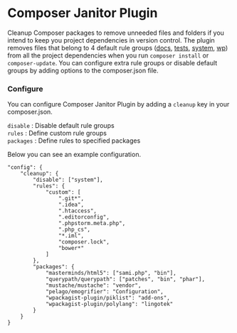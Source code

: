 Composer Janitor Plugin
=======================

Cleanup Composer packages to remove unneeded files and folders if you intend to keep you project dependencies in version control. The plugin removes files that belong to 4 default rule groups ([docs](https://github.com/hardpixel/composer-janitor/blob/master/src/Plugin.php#L213), [tests](https://github.com/hardpixel/composer-janitor/blob/master/src/Plugin.php#L242), [system](https://github.com/hardpixel/composer-janitor/blob/master/src/Plugin.php#L266), [wp](https://github.com/hardpixel/composer-janitor/blob/master/src/Plugin.php#L279)) from all the project dependencies when you run `composer install` or `composer-update`. You can configure extra rule groups or disable default groups by adding options to the composer.json file.


### Configure

You can configure Composer Janitor Plugin by adding a `cleanup` key in your composer.json.

`disable`  : Disable default rule groups  
`rules`    : Define custom rule groups  
`packages` : Define rules to specified packages

Below you can see an example configuration.

	"config": {
		"cleanup": {
			"disable": ["system"],
			"rules": {
				"custom": [
					".git*",
					".idea",
					".htaccess",
					".editorconfig",
					".phpstorm.meta.php",
					".php_cs",
					"*.iml",
					"composer.lock",
					"bower*"
				]
			},
			"packages": {
				"masterminds/html5": ["sami.php", "bin"],
				"querypath/querypath": ["patches", "bin", "phar"],
				"mustache/mustache": "vendor",
				"pelago/emogrifier": "Configuration",
				"wpackagist-plugin/piklist": "add-ons",
				"wpackagist-plugin/polylang": "lingotek"
			}
		}
	}
